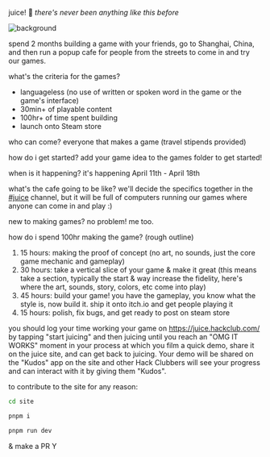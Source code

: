 juice! 🧃
_there's  never been anything like this before_

![background](https://github.com/user-attachments/assets/156b45a9-25bd-4808-9fca-456a66d2cd93)

spend 2 months building a game with your friends, go to Shanghai, China, and then run a popup cafe for people from the streets to come in and try our games. 

what's the criteria for the games? 
* languageless (no use of written or spoken word in the game or the game's interface)
* 30min+ of playable content
* 100hr+ of time spent building
* launch onto Steam store

who can come?
everyone that makes a game (travel stipends provided)

how do i get started?
add your game idea to the games folder to get started! 

when is it happening? 
it's happening April 11th - April 18th

what's the cafe going to be like?
we'll decide the specifics together in the [#juice](https://hackclub.slack.com/archives/C088UF12N1Z) channel, but it will be full of computers running our games where anyone can come in and play :)

new to making games?
no problem! me too.

how do i spend 100hr making the game? 
(rough outline)
1. 15 hours: making the proof of concept (no art, no sounds, just the core game mechanic and gameplay)
2. 30 hours: take a vertical slice of your game & make it great (this means take a section, typically the start & way increase the fidelity, here's where the art, sounds, story, colors, etc come into play)
3. 45 hours: build your game! you have the gameplay, you know what the style is, now build it. ship it onto itch.io and get people playing it
4. 15 hours: polish, fix bugs, and get ready to post on steam store

you should log your time working your game on https://juice.hackclub.com/ by tapping "start juicing" and then juicing until you reach an "OMG IT WORKS" moment in your process at which you film a quick demo, share it on the juice site, and can get back to juicing. Your demo will be shared on the "Kudos" app on the site and other Hack Clubbers will see your progress and can interact with it by giving them "Kudos". 

to contribute to the site for any reason:
```bash
cd site
```
```bash
pnpm i
```
```bash
pnpm run dev
```
& make a PR
Y 

